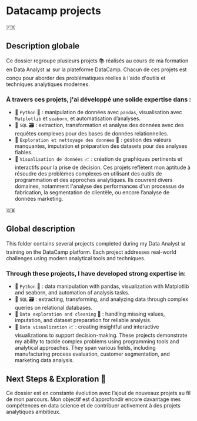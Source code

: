 # Datacamp projects
🇫🇷
## Description globale
Ce dossier regroupe plusieurs projets 📚 réalisés au cours de ma formation en Data Analyst 📊 sur la plateforme DataCamp. Chacun de ces projets est conçu pour aborder des problématiques réelles à l'aide d'outils et techniques analytiques modernes.

### À travers ces projets, j'ai développé une solide expertise dans :

- 📌 `Python` 🐍 : manipulation de données avec `pandas`, visualisation avec `Matplotlib` et `seaborn`, et automatisation d’analyses.
- 📌 `SQL` 🗃️ : extraction, transformation et analyse des données avec des requêtes complexes pour des bases de données relationnelles.
- 📌 `Exploration et nettoyage des données` 🔎 : gestion des valeurs manquantes, imputation et préparation des datasets pour des analyses fiables.
- 📌 `Visualisation de données` :chart_with_upwards_trend: : création de graphiques pertinents et interactifs pour la prise de décision.
Ces projets reflètent mon aptitude à résoudre des problèmes complexes en utilisant des outils de programmation et des approches analytiques. Ils couvrent divers domaines, notamment l'analyse des performances d'un processus de fabrication, la segmentation de clientèle, ou encore l’analyse de données marketing.

🇬🇧
## Global description
This folder contains several projects completed during my Data Analyst 📊 training on the DataCamp platform. Each project addresses real-world challenges using modern analytical tools and techniques.

### Through these projects, I have developed strong expertise in:

- 📌 `Python` 🐍 : data manipulation with pandas, visualization with Matplotlib and seaborn, and automation of analysis tasks.
- 📌 `SQL` 🗃️ : extracting, transforming, and analyzing data through complex queries on relational databases.
- 📌 `Data exploration and cleaning` 🔎 : handling missing values, imputation, and dataset preparation for reliable analysis.
- 📌 `Data visualization` :chart_with_upwards_trend: : creating insightful and interactive visualizations to support decision-making.
These projects demonstrate my ability to tackle complex problems using programming tools and analytical approaches. They span various fields, including manufacturing process evaluation, customer segmentation, and marketing data analysis.

## Next Steps & Exploration :dart:
Ce dossier est en constante évolution avec l’ajout de nouveaux projets au fil de mon parcours. Mon objectif est d’approfondir encore davantage mes compétences en data science et de contribuer activement à des projets analytiques ambitieux.

